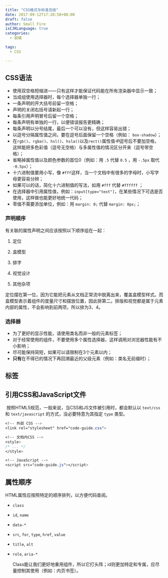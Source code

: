 ```yaml
---
title: "CSS格式与标准总结"
date: 2017-09-12T17:20:58+08:00
draft: false
author: Small Fire
isCJKLanguage: true
categories: 
  - 前端

tags: 
  - CSS

---
```


## CSS语法



- 使用双空格短缩进——只有这样才能保证代码能在所有渲染器中显示一致；
- 当成组使用选择器时，每个选择器单独一行；
- 一条声明的开大括号前留一空格；
- 声明的关闭右括号请新起一行；
- 每条引用声明冒号后留一个空格；
- 每条声明有单独的一行，以便错误报告更精确；
- 每条声明以分号结尾，最后一个可以没有，但这样容易出错；
- 以逗号分隔属性值之间，要在逗号后面保留一个空格（例如： `box-shadow`）；
- 在`rgb()`、`rgba()`、`hsl()`、`hsla()`以及`rect()`属性值*中*逗号后不要加空格，这样能把多色彩值（逗号无空格）与多属性值的情况区分开来（逗号带空格）；
- 省略掉属性值以及颜色参数的首位0（例如：用 `.5` 代替 `0.5` ，用 `-.5px` 取代 `-0.5px`）；
- 十六进制值要用小写，像 `#fff`这样，当一个文档中有很多的字母时，小写字母更容易分辨；
- 如果可以的话，简化十六进制值的写法，如用 `#fff` 代替 `#ffffff` ；
- 在选择器中引用属性值，例如：`input[type="text"]`，在某些情况下可选是否使用，这样做也能更好地统一代码；
- 零值不需要添加单位，例如：用 `margin: 0;` 代替 `margin: 0px;`；

### 声明顺序

有关联的属性声明之间应该按照以下顺序组在一起：

1. 定位

2. 盒模型

3. 排字

4. 视觉设计

5.  其他杂项

   ​	定位摆在第一位，因为它能把元素从文档正常流中脱离出来，覆盖盒模型样式。而盒模型表示着组件的度量尺寸和摆放位置，因此排第二。排版和视觉都是属于元素内部的属性，不会影响到前两项，所以排为3、4。

### 选择器

- 为了更好的显示性能，请使用类名而非一般的元素标签；
- 对于经常使用的组件，不要使用多个属性选择器，这样调用对浏览器性能有不小影响；
- 尽可能保持简短，如果可以请限制在3个元素以内；
- **只有**在不得已的情况下再回溯最近的父级元素（例如：类名无前缀时）；

## 标签

## 引用CSS和JavaScript文件

​	按照HTML5规范，一般来说，当CSS和JS文件被引用时，都会默认以 `text/css`和 `text/javascript` 的方式，没必要特意为其指定 `type` 类型。

```CSS
<!-- 外部 CSS -->
<link rel="stylesheet" href="code-guide.css">

<!-- 文档内CSS -->
<style>
/* ... */
</style>

<!-- JavaScript -->
<script src="code-guide.js"></script>
```

## 属性顺序

HTML属性应按照特定的顺序排列，以方便代码查阅。

- `class`

- `id`, `name`

- `data-*`

- `src`, `for`, `type`, `href`, `value`

- `title`, `alt`

- `role`, `aria-*`

  Class能让我们更好地重用组件，所以它打头阵；id则更加特定和专属，应尽量控制其使用（例如：内页书签）。